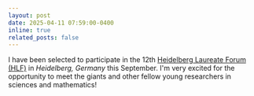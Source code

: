 ```yaml
---
layout: post
date: 2025-04-11 07:59:00-0400
inline: true
related_posts: false
---
```


I have been selected to participate in the 12th [Heidelberg Laureate Forum (HLF)](https://www.heidelberg-laureate-forum.org/about-us/) in _Heidelberg, Germany_ this September. I'm very excited for the opportunity to meet the giants and other fellow young researchers in sciences and mathematics!
